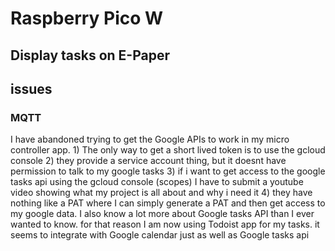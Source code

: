 # Raspberry Pico W
## Display tasks on E-Paper

## issues
### MQTT
I have abandoned trying to get the Google APIs to work in my micro controller app. 1) The only way to get a short lived token is to use the gcloud console 2) they provide a service account thing, but it doesnt have permission to talk to my google tasks 3) if i want to get access to the google tasks api using the gcloud console (scopes) I have to submit a youtube video showing what my project is all about and why i need it 4) they have nothing like a PAT where I can simply generate a PAT and then get access to my google data. I also know a lot more about Google tasks API than I ever wanted to know. for that reason I am now using Todoist app for my tasks. it seems to integrate with Google calendar just as well as Google tasks api